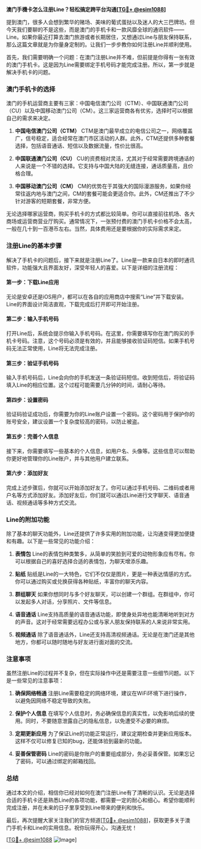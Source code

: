 **澳门手機卡怎么注册Line？轻松搞定跨平台沟通[[TG💪+ @esim1088](https://t.me/s/esim1088)]**

提到澳门，很多人会想到繁华的赌场、美味的葡式蛋挞以及迷人的大三巴牌坊。但今天我们要聊的不是这些，而是澳门的手机卡和一款风靡全球的通讯软件——Line。如果你最近打算去澳门旅游或者长期居住，又想通过Line与朋友保持联系，那么这篇文章就是为你量身定制的。让我们一步步教你如何注册Line并顺利使用。

首先，我们需要明确一个问题：在澳门注册Line并不难，但前提是你得有一张有效的澳门手机卡。这是因为Line需要绑定手机号码才能完成注册。所以，第一步就是解决手机卡的问题。

### 澳门手机卡的选择

澳门的手机运营商主要有三家：中国电信澳门公司（CTM）、中国联通澳门公司（CU）以及中国移动澳门公司（CM）。这三家运营商各有优劣，选择时可以根据自己的需求来决定。

1. **中国电信澳门公司（CTM）**
   CTM是澳门最早成立的电信公司之一，网络覆盖广，信号稳定，适合经常在澳门市区活动的人群。此外，CTM还提供多种套餐选择，包括语音通话、短信以及数据流量，性价比很高。

2. **中国联通澳门公司（CU）**
   CU的资费相对灵活，尤其对于经常需要跨境通话的人来说是一个不错的选择。它支持与中国大陆的无缝连接，通话质量高，且价格合理。

3. **中国移动澳门公司（CM）**
   CM的优势在于其强大的国际漫游服务，如果你经常往返内地与澳门之间，CM的套餐可能会更适合你。此外，CM还推出了不少针对游客的短期套餐，非常方便。

无论选择哪家运营商，购买手机卡的方式都比较简单。你可以直接前往机场、各大商场或运营商营业厅购买。通常情况下，一张预付费的澳门手机卡价格不会太高，一般在几十到一百港币左右。当然，具体费用还是要根据你的实际需求来定。

### 注册Line的基本步骤

解决了手机卡的问题后，接下来就是注册Line了。Line是一款来自日本的即时通讯软件，功能强大且界面友好，深受年轻人的喜爱。以下是详细的注册流程：

#### 第一步：下载Line应用
无论是安卓还是iOS用户，都可以在各自的应用商店中搜索“Line”并下载安装。Line的界面设计简洁直观，下载完成后打开即可开始注册。

#### 第二步：输入手机号码
打开Line后，系统会提示你输入手机号码。在这里，你需要填写你在澳门购买的手机卡号码。注意，这个号码必须是有效的，并且能够接收验证码短信。如果手机号码无法正常使用，Line将无法完成注册。

#### 第三步：验证手机号码
输入手机号码后，Line会向你的手机发送一条验证码短信。收到短信后，将验证码填入Line的相应位置。这个过程可能需要几分钟的时间，请耐心等待。

#### 第四步：设置密码
验证码验证成功后，你需要为你的Line账户设置一个密码。这个密码用于保护你的账号安全，建议设置一个复杂度较高的密码，以防止被盗。

#### 第五步：完善个人信息
接下来，你需要填写一些基本的个人信息，如用户名、头像等。这些信息可以帮助你更好地管理你的Line账户，并与其他用户建立联系。

#### 第六步：添加好友
完成上述步骤后，你就可以开始添加好友了。你可以通过手机号码、二维码或者用户名等方式添加好友。添加好友后，你们就可以通过Line进行文字聊天、语音通话、视频通话等多种方式交流。

### Line的附加功能

除了基本的聊天功能外，Line还提供了许多实用的附加功能，让沟通变得更加便捷和有趣。以下是一些常见的功能介绍：

1. **表情包**
   Line的表情包种类繁多，从简单的笑脸到可爱的动物形象应有尽有。你可以根据自己的喜好选择合适的表情包，为聊天增添乐趣。

2. **贴纸**
   贴纸是Line的一大特色，它们不仅仅是图片，更是一种表达情感的方式。你可以通过购买或兑换获得各种贴纸，丰富你的聊天内容。

3. **群组聊天**
   如果你想同时与多个好友聊天，可以创建一个群组。在群组中，你可以发起多人对话，分享照片、文件等信息。

4. **语音通话**
   Line支持高质量的语音通话功能，即使身处异地也能清晰地听到对方的声音。这对于经常需要远程办公或与家人朋友保持联系的人来说非常实用。

5. **视频通话**
   除了语音通话外，Line还支持高清视频通话。无论是在澳门还是其他地方，你都可以随时随地与好友进行面对面的交流。

### 注意事项

虽然注册Line的过程并不复杂，但在实际操作中还是需要注意一些细节问题。以下是一些常见的注意事项：

1. **确保网络畅通**
   注册Line需要稳定的网络环境，建议在WiFi环境下进行操作，以避免因网络不稳定导致的失败。

2. **保护个人信息**
   在填写个人信息时，务必确保信息的真实性，以免影响后续的使用。同时，不要随意泄露自己的隐私信息，以免遭受不必要的麻烦。

3. **定期更新应用**
   为了保证Line的功能正常运行，建议定期检查并更新应用版本。这样不仅可以修复已知的bug，还能体验到最新的功能。

4. **妥善保管密码**
   Line的密码是你账户的重要组成部分，务必妥善保管。如果忘记了密码，可以通过绑定的邮箱找回。

### 总结

通过本文的介绍，相信你已经对如何在澳门注册Line有了清晰的认识。无论是选择合适的手机卡还是熟悉Line的各项功能，都需要一定的耐心和细心。希望你能顺利完成注册，并在未来的日子里享受到Line带来的便利和快乐。

最后，再次提醒大家关注我们的官方频道[[TG💪+ @esim1088](https://t.me/s/esim1088)]，获取更多关于澳门手机卡和Line的实用信息。祝你玩得开心，沟通无忧！

[[TG💪+ @esim1088](https://t.me/s/esim1088) ![Image](https://i.postimg.cc/4NQfJmqS/Snipaste-2025-05-13-00-14-12.png)]